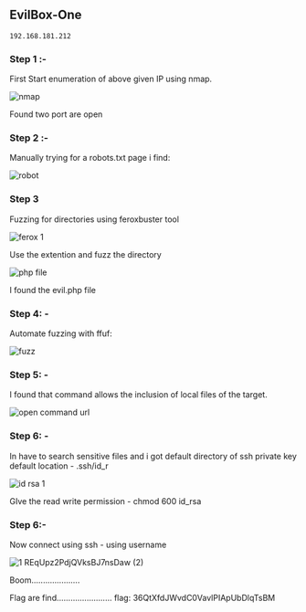 ## EvilBox-One 

`192.168.181.212`

### Step 1 :-

First Start enumeration of above given IP using nmap.

![nmap](https://github.com/Jkrathod/OffSec-Machines_Writeups/assets/110445358/8db5f781-3456-4248-bf80-c27ba9503519)

Found two port are open

### Step 2 :- 

Manually trying for a robots.txt page i find:

![robot](https://github.com/Jkrathod/OffSec-Machines_Writeups/assets/110445358/b9faf38c-6a8f-4b31-ab65-afcd249284ec)

### Step 3 

Fuzzing for directories using feroxbuster tool

![ferox 1](https://github.com/Jkrathod/OffSec-Machines_Writeups/assets/110445358/e4216b8a-1bdc-47c9-bdcd-e8b54edfb5c4)

Use the extention and fuzz the directory 

![php file](https://github.com/Jkrathod/OffSec-Machines_Writeups/assets/110445358/f935d1e2-e135-46de-8dd2-bcc89b05f7cc)


I found the evil.php file 

### Step 4: -

Automate fuzzing with ffuf:

![fuzz](https://github.com/Jkrathod/OffSec-Machines_Writeups/assets/110445358/294cf6b8-0a9d-45a0-a9a5-234d3a00f3d1)


### Step 5: -

I found that command allows the inclusion of local files of the target.


![open command url](https://github.com/Jkrathod/OffSec-Machines_Writeups/assets/110445358/1b6737a4-1172-4839-a1b3-a2ca8361db37)

### Step 6: -

 In have to search sensitive files and i got default directory of ssh private key default location - .ssh/id_r

 ![id rsa 1](https://github.com/Jkrathod/OffSec-Machines_Writeups/assets/110445358/150cb3f9-8c10-4572-ac81-ebd27776e519)

GIve the read write permission  - chmod 600 id_rsa


### Step 6:- 

Now connect using ssh - using username 

![1 REqUpz2PdjQVksBJ7nsDaw (2)](https://github.com/Jkrathod/OffSec-Machines_Writeups/assets/110445358/b4fe83ad-f33d-4305-a2d5-685b4d610b67)


Boom.....................

Flag are find........................ flag: 36QtXfdJWvdC0VavlPIApUbDlqTsBM


